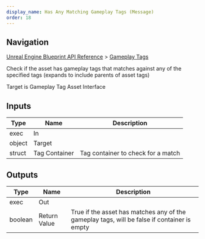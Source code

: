 ```yaml
---
display_name: Has Any Matching Gameplay Tags (Message)
order: 18
---
```

## Navigation

[Unreal Engine Blueprint API Reference](https://dev.epicgames.com/documentation/en-us/unreal-engine/BlueprintAPI) > [Gameplay Tags](https://dev.epicgames.com/documentation/en-us/unreal-engine/BlueprintAPI/GameplayTags)

Check if the asset has gameplay tags that matches against any of the specified tags (expands to include parents of asset tags)

Target is Gameplay Tag Asset Interface

## Inputs

| Type | Name | Description |
| --- | --- | --- |
| exec | In |  |
| object | Target |  |
| struct | Tag Container | Tag container to check for a match |

## Outputs

| Type | Name | Description |
| --- | --- | --- |
| exec | Out |  |
| boolean | Return Value | True if the asset has matches any of the gameplay tags, will be false if container is empty |
